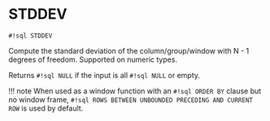 # STDDEV

`#!sql STDDEV`

Compute the standard deviation of the column/group/window with N - 1
degrees of freedom. Supported on numeric types.

Returns `#!sql NULL` if the input is all `#!sql NULL` or empty.

!!! note
When used as a window function with an `#!sql ORDER BY` clause but no window frame, `#!sql ROWS BETWEEN UNBOUNDED PRECEDING AND CURRENT ROW` is used by default.
